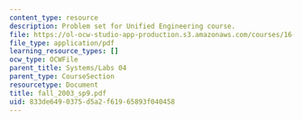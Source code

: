 ```yaml
---
content_type: resource
description: Problem set for Unified Engineering course.
file: https://ol-ocw-studio-app-production.s3.amazonaws.com/courses/16-01-unified-engineering-i-ii-iii-iv-fall-2005-spring-2006/833de6490375d5a2f61965893f040458_fall_2003_sp9.pdf
file_type: application/pdf
learning_resource_types: []
ocw_type: OCWFile
parent_title: Systems/Labs 04
parent_type: CourseSection
resourcetype: Document
title: fall_2003_sp9.pdf
uid: 833de649-0375-d5a2-f619-65893f040458
---
```

